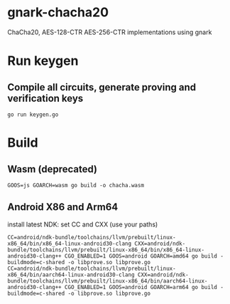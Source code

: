 # gnark-chacha20
ChaCha20, AES-128-CTR AES-256-CTR implementations using gnark

# Run keygen 
## Compile all circuits, generate proving and verification keys
```
go run keygen.go
```

# Build
## Wasm (deprecated)
```
GOOS=js GOARCH=wasm go build -o chacha.wasm
```

## Android X86 and Arm64
install latest NDK:
set CC and CXX (use your paths)
```
CC=android/ndk-bundle/toolchains/llvm/prebuilt/linux-x86_64/bin/x86_64-linux-android30-clang CXX=android/ndk-bundle/toolchains/llvm/prebuilt/linux-x86_64/bin/x86_64-linux-android30-clang++ CGO_ENABLED=1 GOOS=android GOARCH=amd64 go build -buildmode=c-shared -o libprove.so libprove.go
CC=android/ndk-bundle/toolchains/llvm/prebuilt/linux-x86_64/bin/aarch64-linux-android30-clang CXX=android/ndk-bundle/toolchains/llvm/prebuilt/linux-x86_64/bin/aarch64-linux-android30-clang++ CGO_ENABLED=1 GOOS=android GOARCH=arm64 go build -buildmode=c-shared -o libprove.so libprove.go
```



